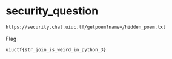 # security_question

```txt
https://security.chal.uiuc.tf/getpoem?name=/hidden_poem.txt
```

Flag

```txt
uiuctf{str_join_is_weird_in_python_3}
```
